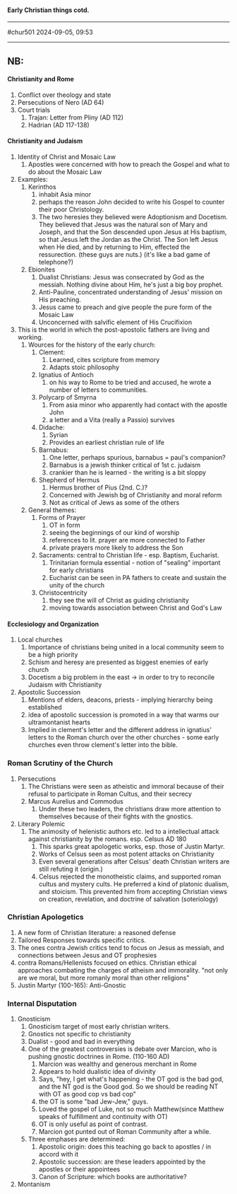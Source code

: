 #### Early Christian things cotd.
---
#chur501
2024-09-05, 09:53

---
NB:
 -  
#### Christianity and Rome
1. Conflict over theology and state
2. Persecutions of Nero (AD 64)
3. Court trials
	1. Trajan: Letter from Pliny (AD 112)
	2. Hadrian (AD 117-138)
#### Christianity and Judaism
1. Identity of Christ and Mosaic Law
	1. Apostles were concerned with how to preach the Gospel and what to do about the Mosaic Law
2. Examples:
	1. Kerinthos
		1. inhabit Asia minor
		2. perhaps the reason John decided to write his Gospel to counter their poor Christology.  
		3. The two heresies they believed were Adoptionism and Docetism.  They believed that Jesus was the natural son of Mary and Joseph, and that the Son descended upon Jesus at His baptism, so that Jesus left the Jordan as the Christ.  The Son left Jesus when He died, and by returning to Him, effected the ressurection. (these guys are nuts.) (it's like a bad game of telephone?)
	2. Ebionites
		1. Dualist Christians: Jesus was consecrated by God as the messiah.  Nothing divine about Him, he's just a big boy prophet.
		2. Anti-Pauline, concentrated understanding of Jesus' mission on His preaching.
		3. Jesus came to preach and give people the pure form of the Mosaic Law
		4. Unconcerned with salvific element of His Crucifixion
3. This is the world in which the post-apostolic fathers are living and working.
	1. Wources for the history of the early church:
		1. Clement:
			1. Learned, cites scripture from memory
			2. Adapts stoic philosophy
		2. Ignatius of Antioch
			1. on his way to Rome to be tried and accused, he wrote a number of letters to communities.
		3. Polycarp of Smyrna
			1. From asia minor who apparently had contact with the apostle John
			2. a letter and a Vita (really a Passio) survives
		4. Didache:
			1. Syrian
			2. Provides an earliest christian rule of life
		5. Barnabus:
			1. One letter, perhaps spurious, barnabus = paul's companion?
			2. Barnabus is a jewish thinker critical of 1st c. judaism
			3. crankier than he is learned - the writing is a bit sloppy
		6. Shepherd of Hermus
			1. Hermus brother of Pius (2nd. C.)?
			2. Concerned with Jewish bg of Christianity and moral reform
			3. Not as critical of Jews as some of the others
	2. General themes: 
		1. Forms of Prayer
			1. OT in form
			2. seeing the beginnings of our kind of worship
			3. references to lit. prayer are more connected to Father
			4. private prayers more likely to address the Son
		2. Sacraments: central to Christian life - esp. Baptism, Eucharist.
			1. Trinitarian formula essential - notion of "sealing" important for early christians
			2. Eucharist can be seen in PA fathers to create and sustain the unity of the church
		3. Christocentricity
			1. they see the will of Christ as guiding christianity
			2. moving towards association between Christ and God's Law
#### Ecclesiology and Organization
1. Local churches
	1. Importance of christians being united in a local community seem to be a high priority
	2. Schism and heresy are presented as biggest enemies of early church
	3. Docetism a big problem in the east -> in order to try to reconcile Judaism with Christianity
2. Apostolic Succession
	1. Mentions of elders, deacons, priests - implying hierarchy being established
	2. idea of apostolic succession is promoted in a way that warms our ultramontanist hearts
	3. Implied in clement's letter and the different address in ignatius' letters to the Roman church over the other churches - some early churches even throw clement's letter into the bible.
### Roman Scrutiny of the Church
1. Persecutions
	1. The Christians were seen as atheistic and immoral because of their refusal to participate in Roman Cultus, and their secrecy
	2. Marcus Aurelius and Commodus
		1. Under these two leaders, the christians draw more attention to themselves because of their fights with the gnostics.
2. Literary Polemic
	1. The animosity of helenistic authors etc. led to a intellectual attack against christianity by the romans.  esp. Celsus AD 180
		1. This sparks great apologetic works, esp. those of Justin Martyr.
		2. Works of Celsus seen as most potent attacks on Christianity
		3. Even several generations after Celsus' death Christian writers are still refuting it (origin.)
		4. Celsus rejected the monotheistic claims, and supported roman cultus and mystery cults.  He preferred a kind of platonic dualism, and stoicism.  This prevented him from accepting Christian views on creation, revelation, and doctrine of salvation (soteriology)
### Christian Apologetics
1. A new form of Christian literature: a reasoned defense
2. Tailored Responses towards specific critics.
3. The ones contra Jewish critics tend to focus on Jesus as messiah, and connections between Jesus and OT prophesies
4. contra Romans/Hellenists focused on ethics.  Christian ethical approaches combating the charges of atheism and immorality.  "not only are we moral, but more romanly moral than other religions"
5. Justin Martyr (100-165): Anti-Gnostic
### Internal Disputation
1. Gnosticism
	1. Gnosticism target of most early christian writers.
	2. Gnostics not specific to christianity
	3. Dualist - good and bad in everything
	4. One of the greatest controversies is debate over Marcion, who is pushing gnostic doctrines in Rome. (110-160 AD)
		1. Marcion was wealthy and generous merchant in Rome
		2. Appears to hold dualistic idea of divinity
		3. Says, "hey, I get what's happening - the OT god is the bad god, and the NT god is the Good god.  So we should be reading NT with OT as good cop vs bad cop"
		4. the OT is some "bad Jew-Jew," guys.
		5. Loved the gospel of Luke, not so much Matthew(since Matthew speaks of fulfillment and continuity with OT)
		6. OT is only useful as point of contrast.
		7. Marcion got punted out of Roman Community after a while.
	8. Three emphases are determined:
		1. Apostolic origin: does this teaching go back to apostles / in accord with it
		2. Apostolic succession: are these leaders appointed by the apostles or their appointees
		3. Canon of Scripture: which books are authoritative?
2. Montanism